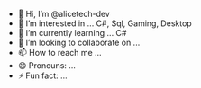 - 👋 Hi, I’m @alicetech-dev
- 👀 I’m interested in ... C#, Sql, Gaming, Desktop 
- 🌱 I’m currently learning ... C#
- 💞️ I’m looking to collaborate on ...
- 📫 How to reach me ...
- 😄 Pronouns: ...
- ⚡ Fun fact: ...

<!---
alicetech-dev/alicetech-dev is a ✨ special ✨ repository because its `README.md` (this file) appears on your GitHub profile.
You can click the Preview link to take a look at your changes.
--->
